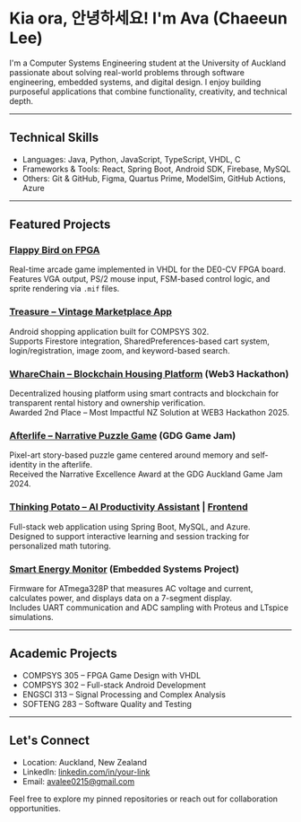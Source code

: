 # Kia ora, 안녕하세요! I'm Ava (Chaeeun Lee)

I'm a Computer Systems Engineering student at the University of Auckland passionate about solving real-world problems through software engineering, embedded systems, and digital design. I enjoy building purposeful applications that combine functionality, creativity, and technical depth.

---

## Technical Skills

- Languages: Java, Python, JavaScript, TypeScript, VHDL, C  
- Frameworks & Tools: React, Spring Boot, Android SDK, Firebase, MySQL  
- Others: Git & GitHub, Figma, Quartus Prime, ModelSim, GitHub Actions, Azure

---

## Featured Projects

### [Flappy Bird on FPGA](https://github.com/avalee0215/Flappy-Bird)  
Real-time arcade game implemented in VHDL for the DE0-CV FPGA board.  
Features VGA output, PS/2 mouse input, FSM-based control logic, and sprite rendering via `.mif` files.

### [Treasure – Vintage Marketplace App](https://github.com/avalee0215/Treasure)  
Android shopping application built for COMPSYS 302.  
Supports Firestore integration, SharedPreferences-based cart system, login/registration, image zoom, and keyword-based search.

### [WhareChain – Blockchain Housing Platform](https://github.com/lucasr1b/whare-chain) (Web3 Hackathon)  
Decentralized housing platform using smart contracts and blockchain for transparent rental history and ownership verification.  
Awarded 2nd Place – Most Impactful NZ Solution at WEB3 Hackathon 2025.

### [Afterlife – Narrative Puzzle Game](https://janer567.itch.io/afterlife) (GDG Game Jam)  
Pixel-art story-based puzzle game centered around memory and self-identity in the afterlife.  
Received the Narrative Excellence Award at the GDG Auckland Game Jam 2024.

### [Thinking Potato – AI Productivity Assistant](https://github.com/avalee0215/Thinking-Potato-Backend) | [Frontend](https://github.com/avalee0215/Thinking-Potato-frontend)  
Full-stack web application using Spring Boot, MySQL, and Azure.  
Designed to support interactive learning and session tracking for personalized math tutoring.

### [Smart Energy Monitor](https://github.com/avalee0215/Smart-Energy-Monitor) (Embedded Systems Project)  
Firmware for ATmega328P that measures AC voltage and current, calculates power, and displays data on a 7-segment display.  
Includes UART communication and ADC sampling with Proteus and LTspice simulations.

---

## Academic Projects

- COMPSYS 305 – FPGA Game Design with VHDL  
- COMPSYS 302 – Full-stack Android Development  
- ENGSCI 313 – Signal Processing and Complex Analysis  
- SOFTENG 283 – Software Quality and Testing  

---

## Let's Connect

- Location: Auckland, New Zealand  
- LinkedIn: [linkedin.com/in/your-link](https://www.linkedin.com/in/your-link)  
- Email: avalee0215@gmail.com

Feel free to explore my pinned repositories or reach out for collaboration opportunities.

